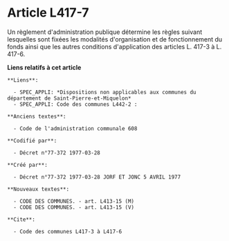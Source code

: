 # Article L417-7

Un règlement d'administration publique détermine les règles suivant lesquelles sont fixées les modalités d'organisation et de
fonctionnement du fonds ainsi que les autres conditions d'application des articles L. 417-3 à L. 417-6.

**Liens relatifs à cet article**

	**Liens**:

	  - SPEC_APPLI: *Dispositions non applicables aux communes du département de Saint-Pierre-et-Miquelon*
	  - SPEC_APPLI: Code des communes L442-2 :

	**Anciens textes**:

	  - Code de l'administration communale 608

	**Codifié par**:

	  - Décret n°77-372 1977-03-28

	**Créé par**:

	  - Décret n°77-372 1977-03-28 JORF ET JONC 5 AVRIL 1977

	**Nouveaux textes**:

	  - CODE DES COMMUNES. - art. L413-15 (M)
	  - CODE DES COMMUNES. - art. L413-15 (V)

	**Cite**:

	  - Code des communes L417-3 à L417-6

